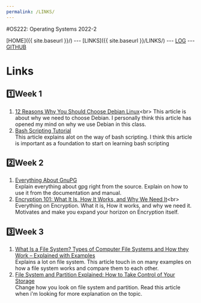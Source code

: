 ```yaml
---
permalink: /LINKS/
---
```

#OS222: Operating Systems 2022-2

[HOME]({{ site.baseurl }}/) --- [LINKS]({{ site.baseurl }}/LINKS/) --- [LOG](https://github.com/kkoep/os222/blob/master/TXT/mylog.txt) --- [GITHUB](https://github.com/kkoep/os222)

# Links
## 1️⃣Week 1
1. [12 Reasons Why You Should Choose Debian Linux](https://www.makeuseof.com/tag/reasons-choose-debian-linux/#:~:text=With%20stable%20software%20and%20long,grab%20server-related%20tools%20instead.)<br>
This article is about why we need to choose Debian. I personally think this article has opened my mind on why we use Debian in this class.
2. [Bash Scripting Tutorial](https://linuxconfig.org/bash-scripting-tutorial)<br>
This article explains alot on the way of bash scripting. I think this article is important as a foundation to start on learning bash scripting

## 2️⃣Week 2
1. [Everything About GnuPG](https://gnupg.org/index.html)<br>
Explain everything about gpg right from the source. Explain on how to use it from the documentation and manual.
2. [Encryption 101: What It Is, How It Works, and Why We Need It](https://www.trendmicro.com/vinfo/us/security/news/online-privacy/encryption-101-what-it-is-how-it-works#:~:text=Encryption%20enhances%20the%20security%20of,the%20key%20to%20decipher%20data.)<br>
Everything on Encryption. What it is, How it works, and why we need it. Motivates and make you expand your horizon on Encryption itself.


## 3️⃣Week 3
1. [What Is a File System? Types of Computer File Systems and How they Work – Explained with Examples](https://www.freecodecamp.org/news/file-systems-architecture-explained/)<br>
Explains a lot on file system. This article touch in on many examples on how a file system works and compare them to each other.
2. [File System and Partition Explained: How to Take Control of Your Storage](https://dongknows.com/disk-partition-and-file-system-explained/)<br>
Change how you look on file system and partition. Read this article when i'm looking for more explanation on the topic.
